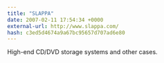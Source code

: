 ```yaml
---
title: "SLAPPA"
date: 2007-02-11 17:54:34 +0000
external-url: http://www.slappa.com/
hash: c3ed5d4674a9a67bc95657d707ad6e80
---
```


High-end CD/DVD storage systems and other cases.
